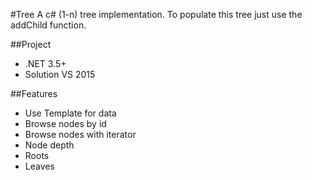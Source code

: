 #Tree
A c# (1-n) tree implementation. To populate this tree just use the addChild function.

##Project
- .NET 3.5+
- Solution VS 2015

##Features
- Use Template for data
- Browse nodes by id
- Browse nodes with iterator
- Node depth
- Roots
- Leaves
